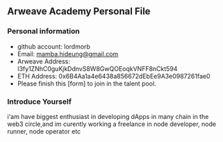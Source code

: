 ## Arweave Academy Personal File

### Personal information

- github account: lordmorb
- Email: mamba.hideung@gmail.com
- Arweave Address: l3fy1ZNhC0guKjkDdnvS8W8GwQOEoqkVNFF8nCkt594
- ETH Address: 0x6B4Aa1a4e6438a856672dEbEe9A3e0987261fae0
- Please finish this [form] to join in the talent pool.

### Introduce Yourself
 i'am have biggest enthusiast in developing dApps in many chain in the web3 circle,and im curently working a freelance in node developer, node runner, node operator etc
